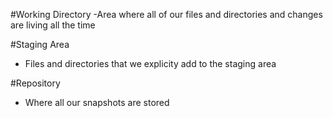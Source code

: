 #Working Directory
-Area where all of our files and directories and changes are living all the time

#Staging Area
- Files and directories that we explicity add to the staging area

#Repository
- Where all our snapshots are stored

